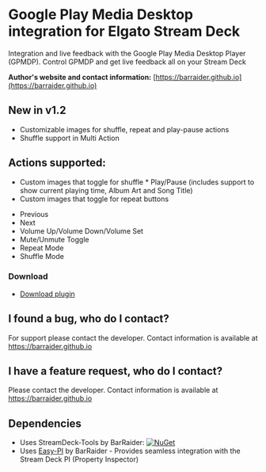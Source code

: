 # Google Play Media Desktop integration for Elgato Stream Deck

Integration and live feedback with the Google Play Media Desktop Player (GPMDP). Control GPMDP and get live feedback all on your Stream Deck

**Author's website and contact information:** [https://barraider.github.io](https://barraider.github.io)

## New in v1.2
- Customizable images for shuffle, repeat and play-pause actions
- Shuffle support in Multi Action

## Actions supported:
- Custom images that toggle for shuffle * Play/Pause (includes support to show current playing time, Album Art and Song Title)
- Custom images that toggle for repeat buttons
* Previous
* Next
* Volume Up/Volume Down/Volume Set
* Mute/Unmute Toggle
* Repeat Mode
* Shuffle Mode

### Download

* [Download plugin](https://github.com/BarRaider/streamdeck-gpmdp/releases/)

## I found a bug, who do I contact?
For support please contact the developer. Contact information is available at https://barraider.github.io

## I have a feature request, who do I contact?
Please contact the developer. Contact information is available at https://barraider.github.io

## Dependencies
* Uses StreamDeck-Tools by BarRaider: [![NuGet](https://img.shields.io/nuget/v/streamdeck-tools.svg?style=flat)](https://www.nuget.org/packages/streamdeck-tools)
* Uses [Easy-PI](https://github.com/BarRaider/streamdeck-easypi) by BarRaider - Provides seamless integration with the Stream Deck PI (Property Inspector) 